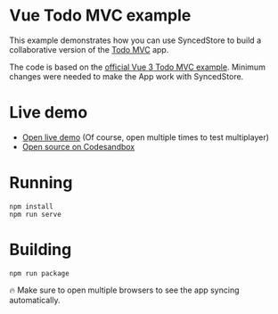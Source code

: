 # Vue Todo MVC example

This example demonstrates how you can use SyncedStore to build a collaborative version of the [Todo MVC](http://todomvc.com) app.

The code is based on the [official Vue 3 Todo MVC example](https://v3.vuejs.org/examples/todomvc.html). Minimum changes were needed to make the App work with SyncedStore.

# Live demo

- [Open live demo](https://uie1c.csb.app/) (Of course, open multiple times to test multiplayer)
- [Open source on Codesandbox](https://codesandbox.io/s/todo-vue-uie1c)

# Running

    npm install
    npm run serve

# Building

    npm run package

🔥 Make sure to open multiple browsers to see the app syncing automatically.
